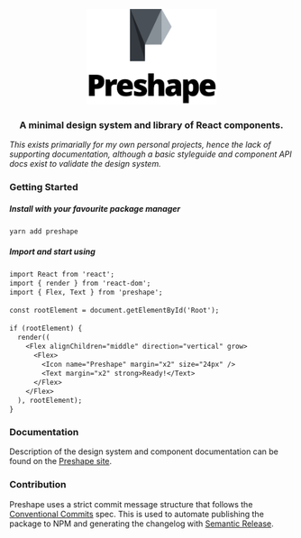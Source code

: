 <p align="center">
  <img src="./site/assets/logo-with-text.svg" width="231" height="170" alt="Preshape" />
</p>

<h3 align="center">
  A minimal design system and library of React components.
</h3>

_This exists primarially for my own personal projects, hence the lack of supporting documentation, although a basic styleguide and component API docs exist to validate the design system._

### Getting Started

##### Install with your favourite package manager

```
yarn add preshape
```

##### Import and start using

```tsx
import React from 'react';
import { render } from 'react-dom';
import { Flex, Text } from 'preshape';

const rootElement = document.getElementById('Root');

if (rootElement) {
  render((
    <Flex alignChildren="middle" direction="vertical" grow>
      <Flex>
        <Icon name="Preshape" margin="x2" size="24px" />
        <Text margin="x2" strong>Ready!</Text>
      </Flex>
    </Flex>
  ), rootElement);
}
```

### Documentation

Description of the design system and component documentation can be found on the [Preshape site](https://preshape.hogg.io).

### Contribution

Preshape uses a strict commit message structure that follows the [Conventional Commits](https://www.conventionalcommits.org/en/v1.0.0-beta.4/) spec. This is used to automate publishing the package to NPM and generating the changelog with [Semantic Release](https://github.com/semantic-release/semantic-release).






